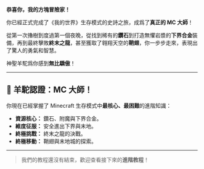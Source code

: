 **恭喜你，我的方塊冒險家！**

你已經正式完成了《我的世界》生存模式的史詩之旅，成爲了**真正的 MC 大師**！

從第一次擼樹到度過第一個夜晚，從找到稀有的**鑽石**到打造無懼岩漿的**下界合金**裝備，再到最終擊敗**終末之龍**，甚至獲取了翱翔天空的**鞘翅**，你一步步走來，表現出了驚人的勇氣和智慧。

神聖羊駝爲你感到**無比驕傲**！

------

## 👑 羊駝認證：MC 大師！

你現在已經掌握了 Minecraft 生存模式中**最核心、最困難**的進階知識：

- **資源核心：** 鑽石、附魔與下界合金。
- **維度征服：** 安全進出下界與末地。
- **終極挑戰：** 終末之龍的決戰。
- **終極移動：** 鞘翅與末地城的探索。

------

> 我們的教程還沒有結束，歡迎查看接下來的**進階教程**！